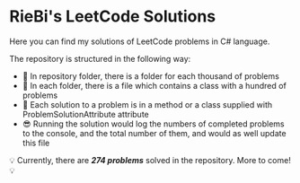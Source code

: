 # RieBi's LeetCode Solutions
Here you can find my solutions of LeetCode problems in C# language.

The repository is structured in the following way:
- :briefcase: In repository folder, there is a folder for each thousand of problems
- :file_folder: In each folder, there is a file which contains a class with a hundred of problems
- :paperclip: Each solution to a problem is in a method or a class supplied with ProblemSolutionAttribute attribute
- :sunglasses: Running the solution would log the numbers of completed problems to the console, and the total number of them, and would as well update this file

:bulb: Currently, there are ***274 problems*** solved in the repository. More to come! :bulb:
